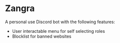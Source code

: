 # Zangra

A personal use Discord bot with the following features:
* User interactable menu for self selecting roles
* Blocklist for banned websites
